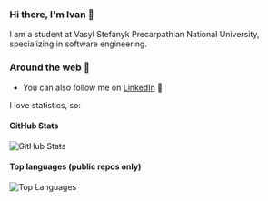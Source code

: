 ### Hi there, I'm Ivan 👋

<!--
**vanya706/vanya706** is a ✨ _special_ ✨ repository because its `README.md` (this file) appears on your GitHub profile.

Here are some ideas to get you started:

- 🔭 I’m currently working on ...
- 🌱 I’m currently learning ...
- 👯 I’m looking to collaborate on ...
- 🤔 I’m looking for help with ...
- 💬 Ask me about ...
- 📫 How to reach me: ...
- 😄 Pronouns: ...
- ⚡ Fun fact: ...
-->
I am a student at Vasyl Stefanyk Precarpathian National University, specializing in software engineering.

### Around the web 🧭
- You can also follow me on [LinkedIn](https://www.linkedin.com/in/ivan-mostovyi) 🔗

I love statistics, so:

#### GitHub Stats
![GitHub Stats](https://github-readme-stats.vercel.app/api?username=vanya706&count_private=true&theme=dark)

#### Top languages (public repos only)
![Top Languages](https://github-readme-stats.vercel.app/api/top-langs/?username=vanya706&theme=dark)
